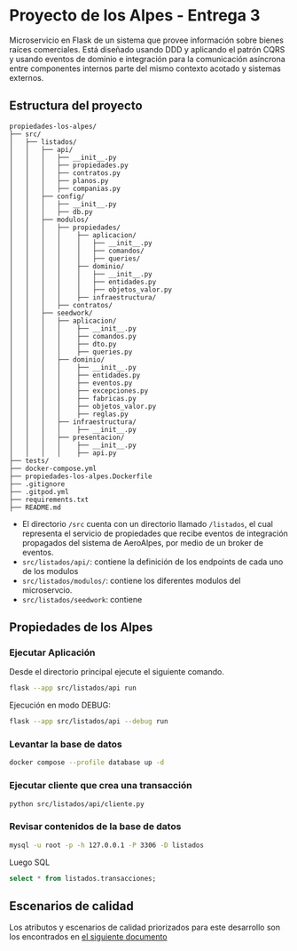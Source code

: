 # Proyecto de los Alpes - Entrega 3

Microservicio en Flask de un sistema que provee información sobre bienes raíces comerciales. Está diseñado usando DDD y aplicando el patrón CQRS y usando eventos de dominio e integración para la comunicación asíncrona entre componentes internos parte del mismo contexto acotado y sistemas externos.

## Estructura del proyecto

```
propiedades-los-alpes/
├── src/
│   ├── listados/
│   │   ├── api/
│   │   │   ├── __init__.py
│   │   │   ├── propiedades.py
│   │   │   ├── contratos.py
│   │   │   ├── planos.py
│   │   │   ├── companias.py
│   │   ├── config/
│   │   │   ├── __init__.py
│   │   │   ├── db.py
│   │   ├── modulos/
│   │   │   ├── propiedades/
│   │   │   │    ├── aplicacion/
│   │   │   │    │   ├── __init__.py
│   │   │   │    │   ├── comandos/
│   │   │   │    │   ├── queries/
│   │   │   │    ├── dominio/
│   │   │   │    │   ├── __init__.py
│   │   │   │    │   ├── entidades.py
│   │   │   │    │   ├── objetos_valor.py
│   │   │   │    ├── infraestructura/
│   │   │   ├── contratos/
│   │   ├── seedwork/
│   │   │   ├── aplicacion/
│   │   │   │    ├── __init__.py
│   │   │   │    ├── comandos.py
│   │   │   │    ├── dto.py
│   │   │   │    ├── queries.py
│   │   │   ├── dominio/
│   │   │   │    ├── __init__.py
│   │   │   │    ├── entidades.py
│   │   │   │    ├── eventos.py
│   │   │   │    ├── excepciones.py
│   │   │   │    ├── fabricas.py
│   │   │   │    ├── objetos_valor.py
│   │   │   │    ├── reglas.py
│   │   │   ├── infraestructura/
│   │   │   │    ├── __init__.py
│   │   │   ├── presentacion/
│   │   │   │    ├── __init__.py
│   │   │   │    ├── api.py
├── tests/
├── docker-compose.yml
├── propiedades-los-alpes.Dockerfile
├── .gitignore
├── .gitpod.yml
├── requirements.txt
├── README.md
```

- El directorio `/src` cuenta con un directorio llamado `/listados`, el cual representa el servicio de propiedades que recibe eventos de integración propagados del sistema de AeroAlpes, por medio de un broker de eventos.
- `src/listados/api/`: contiene la definición de los endpoints de cada uno de los modulos
- `src/listados/modulos/`: contiene los diferentes modulos del microservcio. 
- `src/listados/seedwork`: contiene 

## Propiedades de los Alpes

### Ejecutar Aplicación

Desde el directorio principal ejecute el siguiente comando.

```bash
flask --app src/listados/api run
```

Ejecución en modo DEBUG:

```bash
flask --app src/listados/api --debug run
```

### Levantar la base de datos

```bash
docker compose --profile database up -d
```

### Ejecutar cliente que crea una transacción

```bash
python src/listados/api/cliente.py
```

### Revisar contenidos de la base de datos

```bash
mysql -u root -p -h 127.0.0.1 -P 3306 -D listados 
```

Luego SQL

```sql
select * from listados.transacciones;
```

## Escenarios de calidad

Los atributos y escenarios de calidad priorizados para este desarrollo son los encontrados en [el siguiente documento](https://drive.google.com/file/d/16Y6xnwHJ_i88_a9BrG8Z5BUw_KjdHqWL/view?usp=sharing)